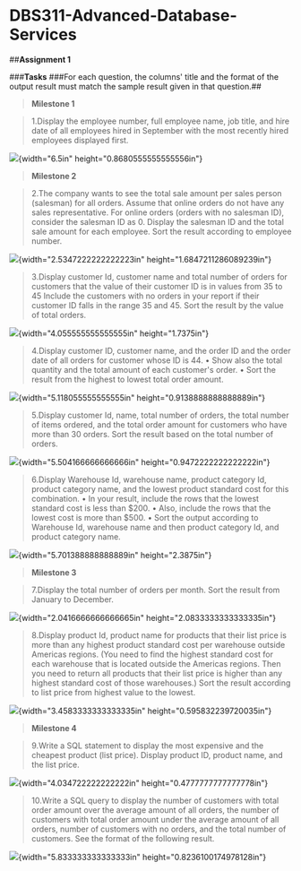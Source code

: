 # DBS311-Advanced-Database-Services

##**Assignment 1**

###**Tasks**
###For each question, the columns' title and the format of the output
result must match the sample result given in that question.##

> **Milestone 1** 

> 1.Display the employee number, full employee name, job title, and
> hire date of all employees hired in September with the most recently
> hired employees displayed first.

![](DBS311_Assignment1/media/image1.png){width="6.5in"
height="0.8680555555555556in"}

> **Milestone 2** 

> 2.The company wants to see the total sale amount per sales person
> (salesman) for all orders. Assume that online orders do not have any
> sales representative. For online orders (orders with no salesman ID),
> consider the salesman ID as 0. Display the salesman ID and the total
> sale amount for each employee.
> Sort the result according to employee number.

![](DBS311_Assignment1/media/image2.png){width="2.5347222222222223in"
height="1.6847211286089239in"}

> 3.Display customer Id, customer name and total number of orders for
> customers that the value of their customer ID is in values from 35 to
> 45 Include the customers with no orders in your report if their
> customer ID falls in the range 35 and 45. 
> Sort the result by the value of total orders.

![](DBS311_Assignment1/media/image3.png){width="4.055555555555555in"
height="1.7375in"}

> 4.Display customer ID, customer name, and the order ID and the order date of all orders for customer whose ID is 44.
> • Show also the total quantity and the total amount of each customer's order.
> • Sort the result from the highest to lowest total order amount.

![](DBS311_Assignment1/media/image4.png){width="5.118055555555555in"
height="0.9138888888888889in"}

> 5.Display customer Id, name, total number of orders, the total
> number of items ordered, and the total order amount for customers who
> have more than 30 orders. Sort the result based on the total number of
> orders.

![](DBS311_Assignment1/media/image5.png){width="5.504166666666666in"
height="0.9472222222222222in"}

> 6.Display Warehouse Id, warehouse name, product category Id, product
> category name, and the lowest product standard cost for this combination.
> • In your result, include the rows that the lowest standard cost is less than $200.
> • Also, include the rows that the lowest cost is more than $500.
> • Sort the output according to Warehouse Id, warehouse name and then
> product category Id, and product category name.

![](DBS311_Assignment1/media/image6.png){width="5.701388888888889in"
height="2.3875in"}

> **Milestone 3**

> 7.Display the total number of orders per month. Sort the result from
> January to December.

![](DBS311_Assignment1/media/image7.png){width="2.0416666666666665in"
height="2.0833333333333335in"}

> 8.Display product Id, product name for products that their list
> price is more than any highest product standard cost per warehouse
> outside Americas regions.
> (You need to find the highest standard cost for each warehouse that is
> located outside the Americas regions. Then you need to return all
> products that their list price is higher than any highest standard
> cost of those warehouses.)
> Sort the result according to list price from highest value to the lowest.

![](DBS311_Assignment1/media/image8.png){width="3.4583333333333335in"
height="0.595832239720035in"}

> **Milestone 4**

> 9.Write a SQL statement to display the most expensive and the
> cheapest product (list price). Display product ID, product name, and
> the list price.

![](DBS311_Assignment1/media/image9.png){width="4.034722222222222in"
height="0.4777777777777778in"}

> 10.Write a SQL query to display the number of customers with total
> order amount over the average amount of all orders, the number of
> customers with total order amount under the average amount of all
> orders, number of customers with no orders, and the total number of
> customers.
> See the format of the following result.

![](DBS311_Assignment1/media/image10.png){width="5.833333333333333in"
height="0.8236100174978128in"}
